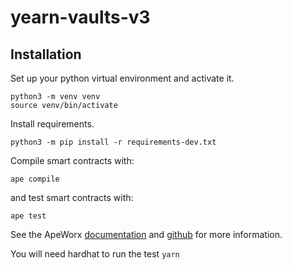 # yearn-vaults-v3

## Installation

Set up your python virtual environment and activate it.

```
python3 -m venv venv
source venv/bin/activate
```

Install requirements.

`python3 -m pip install -r requirements-dev.txt`

Compile smart contracts with:

`ape compile`

and test smart contracts with:

`ape test`

See the ApeWorx [documentation](https://docs.apeworx.io/ape/stable/) and [github](https://github.com/ApeWorX/ape) for more information.

You will need hardhat to run the test `yarn`
